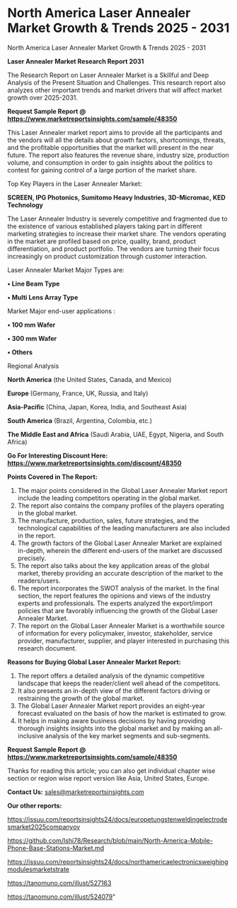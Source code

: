 # North America Laser Annealer Market Growth & Trends 2025 - 2031
North America Laser Annealer Market Growth & Trends 2025 - 2031

<strong>Laser Annealer Market Research Report 2031</strong>

The Research Report on Laser Annealer Market is a Skillful and Deep Analysis of the Present Situation and Challenges. This research report also analyzes other important trends and market drivers that will affect market growth over 2025-2031.

<strong>Request Sample Report @ <a href=https://www.marketreportsinsights.com/sample/48350>https://www.marketreportsinsights.com/sample/48350</a></strong>

This Laser Annealer market report aims to provide all the participants and the vendors will all the details about growth factors, shortcomings, threats, and the profitable opportunities that the market will present in the near future. The report also features the revenue share, industry size, production volume, and consumption in order to gain insights about the politics to contest for gaining control of a large portion of the market share.

Top Key Players in the Laser Annealer Market:

<strong>SCREEN, IPG Photonics, Sumitomo Heavy Industries, 3D-Micromac, KED Technology</strong>

The Laser Annealer Industry is severely competitive and fragmented due to the existence of various established players taking part in different marketing strategies to increase their market share. The vendors operating in the market are profiled based on price, quality, brand, product differentiation, and product portfolio. The vendors are turning their focus increasingly on product customization through customer interaction.

Laser Annealer Market Major Types are:

<strong>•  Line Beam Type

•  Multi Lens Array Type</strong>

Market Major end-user applications :

<strong>•  100 mm Wafer

•  300 mm Wafer

•  Others</strong>

Regional Analysis

</u><strong><b>North America</b></strong> (the United States, Canada, and Mexico)

<strong><b>Europe </b></strong>(Germany, France, UK, Russia, and Italy)

<strong><b>Asia-Pacific</b></strong> (China, Japan, Korea, India, and Southeast Asia)

<strong><b>South America</b></strong> (Brazil, Argentina, Colombia, etc.)

<strong><b>The Middle East and Africa</b></strong> (Saudi Arabia, UAE, Egypt, Nigeria, and South Africa)

<strong>Go For Interesting Discount Here: <a href=https://www.marketreportsinsights.com/discount/48350>https://www.marketreportsinsights.com/discount/48350</a></strong>

<strong>Points Covered in The Report:</strong>
<ol>
  <li>The major points considered in the Global Laser Annealer Market report include the leading competitors operating in the global market.</li>
  <li>The report also contains the company profiles of the players operating in the global market.</li>
  <li>The manufacture, production, sales, future strategies, and the technological capabilities of the leading manufacturers are also included in the report.</li>
  <li>The growth factors of the Global Laser Annealer Market are explained in-depth, wherein the different end-users of the market are discussed precisely.</li>
  <li>The report also talks about the key application areas of the global market, thereby providing an accurate description of the market to the readers/users.</li>
  <li>The report incorporates the SWOT analysis of the market. In the final section, the report features the opinions and views of the industry experts and professionals. The experts analyzed the export/import policies that are favorably influencing the growth of the Global Laser Annealer Market.</li>
  <li>The report on the Global Laser Annealer Market is a worthwhile source of information for every policymaker, investor, stakeholder, service provider, manufacturer, supplier, and player interested in purchasing this research document.</li>
</ol>
<strong>Reasons for Buying Global Laser Annealer Market Report:</strong>

<ol>
  <li>The report offers a detailed analysis of the dynamic competitive landscape that keeps the reader/client well ahead of the competitors.</li>
  <li>It also presents an in-depth view of the different factors driving or restraining the growth of the global market.</li>
  <li>The Global Laser Annealer Market report provides an eight-year forecast evaluated on the basis of how the market is estimated to grow.</li>
  <li>It helps in making aware business decisions by having providing thorough insights insights into the global market and by making an all-inclusive analysis of the key market segments and sub-segments.</li>
</ol>
<strong>Request Sample Report @ <a href=https://www.marketreportsinsights.com/sample/48350>https://www.marketreportsinsights.com/sample/48350</a></strong>


Thanks for reading this article; you can also get individual chapter wise section or region wise report version like Asia, United States, Europe.

<strong>Contact Us:</strong>
sales@marketreportsinsights.com

<strong>Our other reports:</strong>

<a href=https://issuu.com/reportsinsights24/docs/europetungstenweldingelectrodesmarket2025companyov>https://issuu.com/reportsinsights24/docs/europetungstenweldingelectrodesmarket2025companyov</a>

<a href=https://github.com/Ishi78/Research/blob/main/North-America-Mobile-Phone-Base-Stations-Market.md>https://github.com/Ishi78/Research/blob/main/North-America-Mobile-Phone-Base-Stations-Market.md</a>

<a href=https://issuu.com/reportsinsights24/docs/northamericaelectronicsweighingmodulesmarketstrate>https://issuu.com/reportsinsights24/docs/northamericaelectronicsweighingmodulesmarketstrate</a>

<a href=https://tanomuno.com/illust/527163>https://tanomuno.com/illust/527163</a>

<a href=https://tanomuno.com/illust/524079>https://tanomuno.com/illust/524079</a>"
